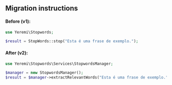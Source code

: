 ## Migration instructions

#### Before (v1):
```php
use Yeremi\Stopwords;

$result = StopWords::stop("Esta é uma frase de exemplo.");
```

#### After (v2):
```php
use Yeremi\Stopwords\Services\StopwordsManager;

$manager = new StopwordsManager();
$result = $manager->extractRelevantWords("Esta é uma frase de exemplo.");
```
